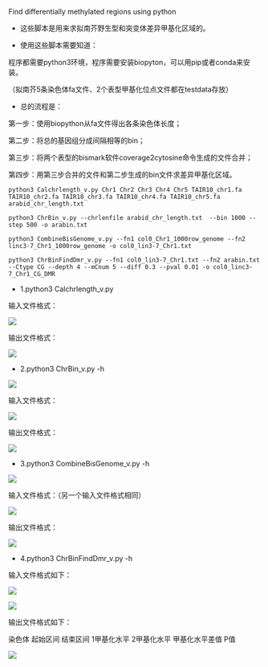 Find differentially methylated regions using python

- 这些脚本是用来求拟南芥野生型和突变体差异甲基化区域的。



- 使用这些脚本需要知道：

程序都需要python3环境，程序需要安装biopyton，可以用pip或者conda来安装。

（拟南芥5条染色体fa文件、2个表型甲基化位点文件都在testdata存放）




- 总的流程是：

第一步：使用biopython从fa文件得出各条染色体长度；


第二步：将总的基因组分成间隔相等的bin；


第三步：将两个表型的bismark软件coverage2cytosine命令生成的文件合并；


第四步：用第三步合并的文件和第二步生成的bin文件求差异甲基化区域。




	
	python3 Calchrlength_v.py Chr1 Chr2 Chr3 Chr4 Chr5 TAIR10_chr1.fa TAIR10_chr2.fa TAIR10_chr3.fa TAIR10_chr4.fa TAIR10_chr5.fa arabid_chr_length.txt

	python3 ChrBin_v.py --chrlenfile arabid_chr_length.txt  --bin 1000 --step 500 -o arabin.txt

	python3 CombineBisGenome_v.py --fn1 col0_Chr1_1000row_genome --fn2 linc3-7_Chr1_1000row_genome -o col0_lin3-7_Chr1.txt

    python3 ChrBinFindDmr_v.py --fn1 col0_lin3-7_Chr1.txt --fn2 arabin.txt --Ctype CG --depth 4 --mCnum 5 --diff 0.3 --pval 0.01 -o col0_linc3-7_Chr1_CG_DMR




- 1.python3 Calchrlength_v.py



输入文件格式：

![](https://i.imgur.com/HO56I6j.jpg)




 输出文件格式：

![](https://i.imgur.com/feItr5V.jpg)




- 2.python3 ChrBin_v.py -h

![](https://i.imgur.com/LKbDEJm.jpg)



输入文件格式：

![](https://i.imgur.com/84N7u1K.jpg)



输出文件格式：

![](https://i.imgur.com/wXIdECC.jpg)




- 3.python3 CombineBisGenome_v.py -h

![](https://i.imgur.com/8bLVqxL.jpg)



输入文件格式：（另一个输入文件格式相同）

![](https://i.imgur.com/YF4FqRm.jpg)




 输出文件格式：

![](https://i.imgur.com/5RDIRx7.jpg)




- 4.python3 ChrBinFindDmr_v.py -h



输入文件格式如下：

![](https://i.imgur.com/zquSztw.jpg)

![](https://i.imgur.com/d9Tgemw.jpg)



输出文件格式如下：


染色体		起始区间		结束区间		1甲基化水平		2甲基化水平		甲基化水平差值	P值		

![](https://i.imgur.com/K5oVBzp.jpg)


